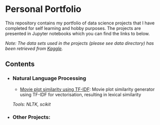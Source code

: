 # Personal Portfolio
This repository contains my portfolio of data science projects that I have completed for self learning and hobby purposes. The projects are presented in Jupyter notebooks which you can find the links to below.

_Note: The data sets used in the projects (please see data directory) has been retrieved from [Kaggle](https://www.kaggle.com/datasets/)._

## Contents

- ### Natural Language Processing

	- [Movie plot similarity using TF-IDF](https://github.com/avb49/personal-portfolio/blob/master/Plot%20retrieval%20-%20Algo%201.ipynb): 
	Movie plot similarity generator using TF-IDF for vectorisation, resulting in lexical similarity 

	_Tools: NLTK, scikit_
	

- ### Other Projects:  
